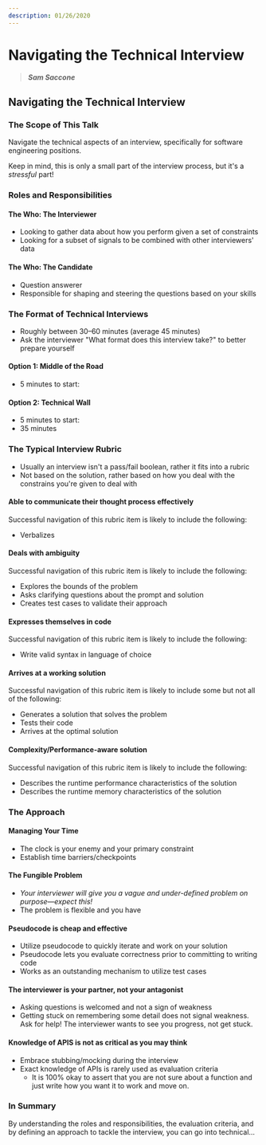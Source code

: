 ```yaml
---
description: 01/26/2020
---
```


# Navigating the Technical Interview

> _**Sam Saccone**_

## Navigating the Technical Interview

### The Scope of This Talk

Navigate the technical aspects of an interview, specifically for software engineering positions.

Keep in mind, this is only a small part of the interview process, but it's a _stressful_ part!

### Roles and Responsibilities

#### The Who: The Interviewer

* Looking to gather data about how you perform given a set of constraints
* Looking for a subset of signals to be combined with other interviewers' data

#### The Who: The Candidate

* Question answerer
* Responsible for shaping and steering the questions based on your skills

### The Format of Technical Interviews

* Roughly between 30–60 minutes \(average 45 minutes\)
* Ask the interviewer "What format does this interview take?" to better prepare yourself

#### Option 1: Middle of the Road

* 5 minutes to start: 

#### Option 2: Technical Wall

* 5 minutes to start:
* 35 minutes

### The Typical Interview Rubric

* Usually an interview isn't a pass/fail boolean, rather it fits into a rubric
* Not based on the solution, rather based on how you deal with the constrains you're given to deal with

#### Able to communicate their thought process effectively

Successful navigation of this rubric item is likely to include the following:

* Verbalizes

#### Deals with ambiguity

Successful navigation of this rubric item is likely to include the following:

* Explores the bounds of the problem
* Asks clarifying questions about the prompt and solution
* Creates test cases to validate their approach

#### Expresses themselves in code

Successful navigation of this rubric item is likely to include the following:

* Write valid syntax in language of choice

#### Arrives at a working solution

Successful navigation of this rubric item is likely to include some but not all of the following:

* Generates a solution that solves the problem
* Tests their code
* Arrives at the optimal solution

#### Complexity/Performance-aware solution

Successful navigation of this rubric item is likely to include the following:

* Describes the runtime performance characteristics of the solution
* Describes the runtime memory characteristics of the solution

### The Approach

#### Managing Your Time

* The clock is your enemy and your primary constraint
* Establish time barriers/checkpoints

#### The Fungible Problem

* _Your interviewer will give you a vague and under-defined problem on purpose—expect this!_
* The problem is flexible and you have

#### Pseudocode is cheap and effective

* Utilize pseudocode to quickly iterate and work on your solution
* Pseudocode lets you evaluate correctness prior to committing to writing code
* Works as an outstanding mechanism to utilize test cases

#### The interviewer is your partner, not your antagonist

* Asking questions is welcomed and not a sign of weakness
* Getting stuck on remembering some detail does not signal weakness. Ask for help! The interviewer wants to see you progress, not get stuck.

#### Knowledge of APIS is not as critical as you may think

* Embrace stubbing/mocking during the interview
* Exact knowledge of APIs is rarely used as evaluation criteria
  * It is 100% okay to assert that you are not sure about a function and just write how you want it to work and move on.

### In Summary

By understanding the roles and responsibilities, the evaluation criteria, and by defining an approach to tackle the interview, you can go into technical...


